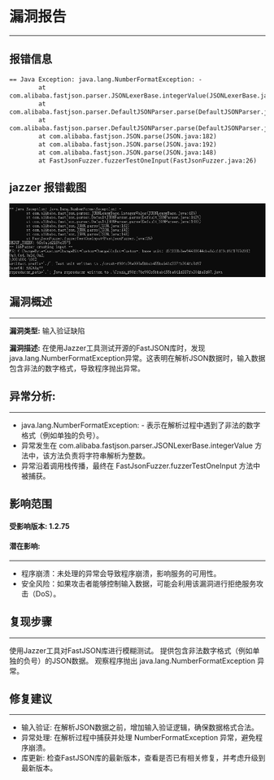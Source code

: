 # 漏洞报告
***

## 报错信息
```
== Java Exception: java.lang.NumberFormatException: -
        at com.alibaba.fastjson.parser.JSONLexerBase.integerValue(JSONLexerBase.java:486)
        at com.alibaba.fastjson.parser.DefaultJSONParser.parse(DefaultJSONParser.java:1429)
        at com.alibaba.fastjson.parser.DefaultJSONParser.parse(DefaultJSONParser.java:1383)
        at com.alibaba.fastjson.JSON.parse(JSON.java:182)
        at com.alibaba.fastjson.JSON.parse(JSON.java:192)
        at com.alibaba.fastjson.JSON.parse(JSON.java:148)
        at FastJsonFuzzer.fuzzerTestOneInput(FastJsonFuzzer.java:26)
```
## jazzer 报错截图
![img.png](img.png)

## 漏洞概述
***
**漏洞类型:** 输入验证缺陷

**漏洞描述:** 在使用Jazzer工具测试开源的FastJSON库时，发现java.lang.NumberFormatException异常。这表明在解析JSON数据时，输入数据包含非法的数字格式，导致程序抛出异常。

## 异常分析:
***
* java.lang.NumberFormatException: - 表示在解析过程中遇到了非法的数字格式（例如单独的负号）。
* 异常发生在 com.alibaba.fastjson.parser.JSONLexerBase.integerValue 方法中，该方法负责将字符串解析为整数。
* 异常沿着调用栈传播，最终在 FastJsonFuzzer.fuzzerTestOneInput 方法中被捕获。

## 影响范围
#### 受影响版本: 1.2.75

#### 潜在影响:
***
* 程序崩溃：未处理的异常会导致程序崩溃，影响服务的可用性。
* 安全风险：如果攻击者能够控制输入数据，可能会利用该漏洞进行拒绝服务攻击（DoS）。

## 复现步骤
***
使用Jazzer工具对FastJSON库进行模糊测试。
提供包含非法数字格式（例如单独的负号）的JSON数据。
观察程序抛出 java.lang.NumberFormatException 异常。
## 修复建议
***
* 输入验证: 在解析JSON数据之前，增加输入验证逻辑，确保数据格式合法。
* 异常处理: 在解析过程中捕获并处理 NumberFormatException 异常，避免程序崩溃。
* 库更新: 检查FastJSON库的最新版本，查看是否已有相关修复，并考虑升级到最新版本。